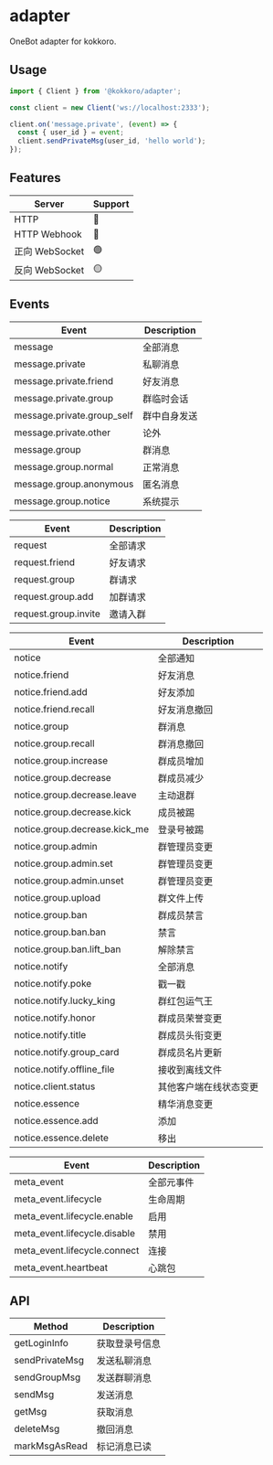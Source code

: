 # adapter

OneBot adapter for kokkoro.

## Usage

```typescript
import { Client } from '@kokkoro/adapter';

const client = new Client('ws://localhost:2333');

client.on('message.private', (event) => {
  const { user_id } = event;
  client.sendPrivateMsg(user_id, 'hello world');
});
```

## Features

| Server       | Support |
|--------------|---------|
| HTTP         | 🔴      |
| HTTP Webhook | 🔴      |
| 正向 WebSocket | 🟢      |
| 反向 WebSocket | 🟡      |

## Events

| Event                      | Description |
|----------------------------|-------------|
| message                    | 全部消息        |
| message.private            | 私聊消息        |
| message.private.friend     | 好友消息        |
| message.private.group      | 群临时会话       |
| message.private.group_self | 群中自身发送      |
| message.private.other      | 论外          |
| message.group              | 群消息         |
| message.group.normal       | 正常消息        |
| message.group.anonymous    | 匿名消息        |
| message.group.notice       | 系统提示        |

| Event                | Description |
|----------------------|-------------|
| request              | 全部请求        |
| request.friend       | 好友请求        |
| request.group        | 群请求         |
| request.group.add    | 加群请求        |
| request.group.invite | 邀请入群        |

| Event                         | Description |
|-------------------------------|-------------|
| notice                        | 全部通知        |
| notice.friend                 | 好友消息        |
| notice.friend.add             | 好友添加        |
| notice.friend.recall          | 好友消息撤回      |
| notice.group                  | 群消息         |
| notice.group.recall           | 群消息撤回       |
| notice.group.increase         | 群成员增加       |
| notice.group.decrease         | 群成员减少       |
| notice.group.decrease.leave   | 主动退群        |
| notice.group.decrease.kick    | 成员被踢        |
| notice.group.decrease.kick_me | 登录号被踢       |
| notice.group.admin            | 群管理员变更      |
| notice.group.admin.set        | 群管理员变更      |
| notice.group.admin.unset      | 群管理员变更      |
| notice.group.upload           | 群文件上传       |
| notice.group.ban              | 群成员禁言       |
| notice.group.ban.ban          | 禁言          |
| notice.group.ban.lift_ban     | 解除禁言        |
| notice.notify                 | 全部消息        |
| notice.notify.poke            | 戳一戳         |
| notice.notify.lucky_king      | 群红包运气王      |
| notice.notify.honor           | 群成员荣誉变更     |
| notice.notify.title           | 群成员头衔变更     |
| notice.notify.group_card      | 群成员名片更新     |
| notice.notify.offline_file    | 接收到离线文件     |
| notice.client.status          | 其他客户端在线状态变更 |
| notice.essence                | 精华消息变更      |
| notice.essence.add            | 添加          |
| notice.essence.delete         | 移出          |

| Event                        | Description |
|------------------------------|-------------|
| meta_event                   | 全部元事件       |
| meta_event.lifecycle         | 生命周期        |
| meta_event.lifecycle.enable  | 启用          |
| meta_event.lifecycle.disable | 禁用          |
| meta_event.lifecycle.connect | 连接          |
| meta_event.heartbeat         | 心跳包         |

## API

| Method         | Description |
|----------------|-------------|
| getLoginInfo   | 获取登录号信息     |
| sendPrivateMsg | 发送私聊消息      |
| sendGroupMsg   | 发送群聊消息      |
| sendMsg        | 发送消息        |
| getMsg         | 获取消息        |
| deleteMsg      | 撤回消息        |
| markMsgAsRead  | 标记消息已读      |
